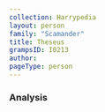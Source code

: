 ```yaml
---
collection: Harrypedia
layout: person
family: "Scamander"
title: Theseus
grampsID: I0213
author:
pageType: person
---
```


### Analysis
